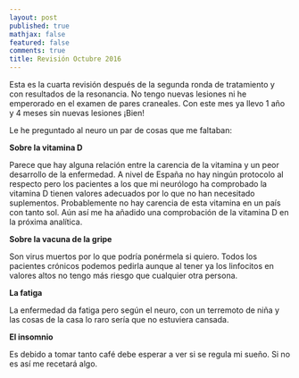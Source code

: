 ```yaml
---
layout: post
published: true
mathjax: false
featured: false
comments: true
title: Revisión Octubre 2016
---
```

Esta es la cuarta revisión después de la segunda ronda de tratamiento  y con resultados de la resonancia. No tengo nuevas lesiones ni he emperorado en el examen de pares craneales. Con este mes ya llevo 1 año y 4 meses sin nuevas lesiones ¡Bien!

Le he preguntado al neuro un par de cosas que me faltaban:

**Sobre la vitamina D**

Parece que hay alguna relación entre la carencia de la vitamina y un peor desarrollo de la enfermedad. A nivel de España no hay ningún protocolo al respecto pero los pacientes a los que mi neurólogo ha comprobado la vitamina D tienen valores adecuados por lo que no han necesitado suplementos. Probablemente no hay carencia de esta vitamina en un país con tanto sol. Aún así me ha añadido una comprobación de la vitamina D en la próxima analítica.

**Sobre la vacuna de la gripe**

Son virus muertos por lo que podría ponérmela si quiero. Todos los pacientes crónicos podemos pedirla aunque al tener ya los linfocitos en valores altos no tengo más riesgo que cualquier otra persona.

**La fatiga**

La enfermedad da fatiga pero según el neuro, con un terremoto de niña y las cosas de la casa lo raro sería que no estuviera cansada.

**El insomnio**

Es debido a tomar tanto café debe esperar a ver si se regula mi sueño. Si no es así me recetará algo.